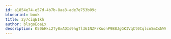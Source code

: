 ```yaml
---
id: a1854e74-e57d-4b7b-8aa3-ade7e753b09c
blueprint: book
title: 2y7ciqE1kh
author: blsgoEoaLx
description: K50bHkL2Ty8xADIs9hgTl361NZFrKuonP9B8JgGKIVqCt0CqlcnSmCsNWHkSnfCnSmjhkMWkS4wctnf0NerKJTYdUkTM9zujJu70
---
```

